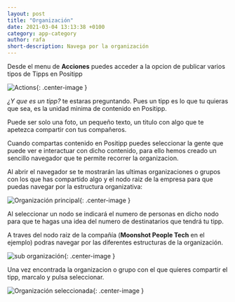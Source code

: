 ```yaml
---
layout: post
title: "Organización"
date: 2021-03-04 13:13:38 +0100
category: app-category
author: rafa
short-description: Navega por la organización
---
```


Desde el menu de **Acciones** puedes acceder a la opcion de publicar varios tipos de Tipps en Positipp

![Actions](/assets/actions.png "Actions"){: .center-image }

_¿Y que es un tipp?_ te estaras preguntando. Pues un tipp es lo que tu quieras que sea, es la unidad minima de contenido en Positipp. 

Puede ser solo una foto, un pequeño texto, un titulo con algo que te apetezca compartir con tus compañeros.

Cuando compartas contenido en Positipp puedes seleccionar la gente que puede ver e interactuar con dicho contenido, para ello hemos creado un sencillo navegador que te permite recorrer la organizacion.

Al abrir el navegador se te mostrarán las ultimas organizaciones o grupos con los que has compartido algo y el nodo raiz de la empresa para que puedas navegar por la estructura organizativa:

![Organización principal](/assets/main_org.png "Organización principal"){: .center-image }

Al seleccionar un nodo se indicará el numero de personas en dicho nodo para que te hagas una idea del numero de destinatarios que tendrá tu tipp.

A traves del nodo raiz de la compañía (**Moonshot People Tech** en el ejemplo) podras navegar por las diferentes estructuras de la organización.

![sub organización](/assets/sub_org.png "sub organización"){: .center-image }

Una vez encontrada la organizacion o grupo con el que quieres compartir el tipp, marcalo y pulsa seleccionar.

![Organización seleccionada](/assets/org_selected.png "Organización seleccionada"){: .center-image }
